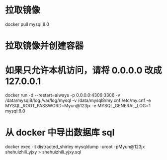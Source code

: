 # 拉取镜像

docker pull mysql:8.0

# 拉取镜像并创建容器

# 如果只允许本机访问，请将 0.0.0.0 改成 127.0.0.1

docker run -d --restart=always -p 0.0.0.0:4306:3306 -v /data/mysql8/log:/var/log/mysql -v /data/mysql8/my.cnf:/etc/my.cnf -e MYSQL_ROOT_PASSWORD=Myun@123jx -e MYSQL_GENERAL_LOG=1 mysql:8.0

# 从 docker 中导出数据库 sql

docker exec -it distracted_shirley mysqldump -uroot -pMyun@123jx shehuizhili_yjxy > shehuizhili_yjxy.sql
